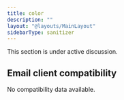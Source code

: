 ```yaml
---
title: color
description: ""
layout: "@layouts/MainLayout"
sidebarType: sanitizer
---
```


This section is under active discussion.

## Email client compatibility

No compatibility data available.